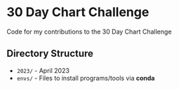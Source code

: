 # 30 Day Chart Challenge

Code for my contributions to the 30 Day Chart Challenge

## Directory Structure

* `2023/` - April 2023
* `envs/` - Files to install programs/tools via **conda**
